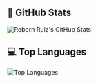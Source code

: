 ## 🌟 GitHub Stats

![Reborn Rulz's GitHub Stats](https://github-readme-stats.vercel.app/api?username=rulz-studiolab&show_icons=true&theme=gradient)

## 💻 Top Languages

![Top Languages](https://github-readme-stats.vercel.app/api/top-langs/?username=yrulz-studiolab&layout=compact&theme=gradient)

